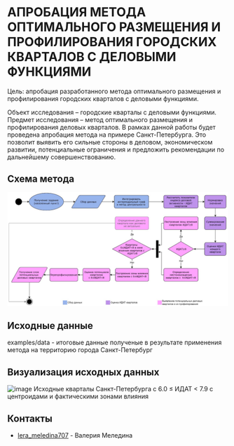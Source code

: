 # АПРОБАЦИЯ МЕТОДА ОПТИМАЛЬНОГО РАЗМЕЩЕНИЯ И ПРОФИЛИРОВАНИЯ ГОРОДСКИХ КВАРТАЛОВ С ДЕЛОВЫМИ ФУНКЦИЯМИ

Цель: апробация разработанного метода оптимального размещения и профилирования городских кварталов с деловыми функциями. 

Объект исследования – городские кварталы с деловыми функциями.
Предмет исследования – метод оптимального размещения и профилирования деловых кварталов.
В рамках данной работы будет проведена апробация метода на примере Санкт-Петербурга. Это позволит выявить его сильные стороны в деловом, экономическом развитии, потенциальные ограничения и предложить рекомендации по дальнейшему совершенствованию.



## Схема метода
![image](https://github.com/lerameledina707/optimal-placement-and-profiling-of-urban-neighborhoods-with-business-functions/blob/main/images/method_ch.jpg?raw=true)

## Исходные данные
examples/data - итоговые данные полученые в результате применения метода на территорию города Санкт-Петербург

## Визуализация исходных данных
![image]([https://github.com/lerameledina707/optimal-placement-and-profiling-of-urban-neighborhoods-with-business-functions/blob/main/images/method_ch.jpg?raw=true](https://github.com/lerameledina707/optimal-placement-and-profiling-of-urban-neighborhoods-with-business-functions/blob/main/images/example_1.jpg?raw=true))
Исходные кварталы Санкт-Петербурга с 6.0 ≤ ИДАТ < 7.9 с центроидами и фактическими зонами влияния

## Контакты
- [lera_meledina707](https://t.me/lera_meledina707) - Валерия Меледина
